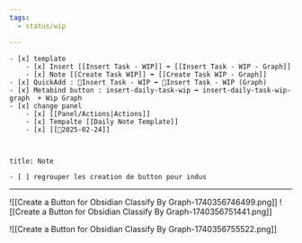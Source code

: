 ```yaml
---
tags:
  - status/wip

---
```


 
````ad-tip
- [x] template
	- [x] Insert [[Insert Task - WIP]] ➡️ [[Insert Task - WIP - Graph]]
	- [x] Note [[Create Task WIP]] ➡️ [[Create Task WIP - Graph]]
- [x] QuickAdd : 🚧Insert Task - WIP ➡️ 🚧Insert Task - WIP (Graph)
- [x] Metabind button : insert-daily-task-wip ➡️ insert-daily-task-wip-graph  + Wip Graph 
- [x] change panel
	- [x] [[Panel/Actions|Actions]]
	- [x] Tempalte [[Daily Note Template]]
	- [x] [[📒2025-02-24]]



````

````ad-note
title: Note
 
- [ ] regrouper les creation de button pour indus

````

---

![[Create a Button for Obsidian Classify By Graph-1740356746499.png]]
![[Create a Button for Obsidian Classify By Graph-1740356751441.png]]

![[Create a Button for Obsidian Classify By Graph-1740356755522.png]]

